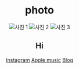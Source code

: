 <!DOCTYPE html>
<html lang="ko">
</head>
<body>
    <header>
        <h1>photo</h1>
        <div class="gallery">
            <img src="사진1.jpg" alt="사진 1">
            <img src="사진2.jpg" alt="사진 2">
            <img src="사진3.jpg" alt="사진 3">
            <!-- 추가 사진들을 여기에 넣으세요 -->
        </div>
        <div class="social">
            <h2>Hi</h2>
            <a href="[https://www.instagram.com/yourprofile](https://www.instagram.com/xuhhxnbxeol/)" target="_blank">Instagram</a>
            <a href="[https://www.facebook.com/yourprofile](https://music.apple.com/profile/starwars)" target="_blank">Apple music</a>
            <a href="[https://www.twitter.com/yourprofile](https://m.blog.naver.com/hanbyeol82-)" target="_blank">Blog</a>
        </div>
    </div>
</body>
</html>
